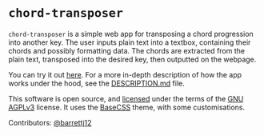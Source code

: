 # `chord-transposer`
`chord-transposer` is a simple web app for transposing a chord progression into another key.
The user inputs plain text into a textbox, containing their chords and possibly formatting data.
The chords are extracted from the plain text, transposed into the desired key, then outputted
on the webpage.

You can try it out <a href="https://barrettj12.github.io/chord-transposer/" target="_blank">here</a>. For a more in-depth description of how the app works under the hood, see the [DESCRIPTION.md](DESCRIPTION.md) file.

This software is open source, and [licensed](LICENSE.md) under the terms of the [GNU AGPLv3](https://www.gnu.org/licenses/agpl-3.0.en.html) license.
It uses the [BaseCSS](https://github.com/ianc1/BaseCSS) theme, with some customisations.

Contributors: [@barrettj12](https://github.com/barrettj12/)
